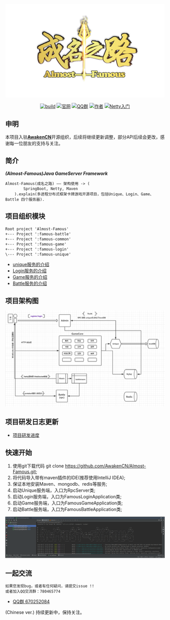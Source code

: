 
<div align=center>

![Image text](https://github.com/AwakenCN/Almost-Famous/blob/master/famous-static/images/awakencn.jpg?raw=true)

[![build](https://img.shields.io/travis/AwakenCN/Almost-Famous)](https://travis-ci.org/AwakenCN/Almost-Famous)
[![官网](https://img.shields.io/badge/%E5%AE%98%E7%BD%91-page-blue)](https://awakencn.github.io/Almost-Famous/)
[![QQ群](https://img.shields.io/badge/QQ%E7%BE%A4-670252084-yellow)](https://jq.qq.com/?_wv=1027&k=5gXmfE2)
[![作者](https://img.shields.io/badge/%E4%BD%9C%E8%80%85-Noseparte-orange)](https://github.com/noseparte)
[![Netty入门](https://img.shields.io/badge/%E5%AD%A6%E4%B9%A0-Netty%E5%85%A5%E9%97%A8-ff69b4.svg)](doc/study/mulu.md)


</div>

## 申明

本项目入驻[**AwakenCN**](https://github.com/AwakenCN)开源组织，后续将继续更新调整，部分API后续会更改，感谢每一位朋友的支持与关注。

## 简介

***(Almost-Famous)Java GameServer Framework***

    Almost-Famous(成名之路) —— 架构使用 -> (
            SpringBoot, Netty, Maven 
        ).explain(多进程分布式框架卡牌游戏开源项目，包括Unique、Login、Game、Battle 四个服务器).

## 项目组织模块

~~~
Root project 'Almost-Famous'
+--- Project ':famous-battle'
+--- Project ':famous-common'
+--- Project ':famous-game'
+--- Project ':famous-login'
\--- Project ':famous-unique'
~~~

* [unique服务的介绍](./famous-unique/README.md)
* [Login服务的介绍](./famous-login/README.md)
* [Game服务的介绍](./famous-game/README.md)
* [Battle服务的介绍](./famous-battle/README.md)

## 项目架构图

![Image file](famous-static/images/20190904174054.png)

## 项目研发日志更新

* [项目研发进度](./famous-static/doc/almost-famous/progress.md)

## 快速开始

1. 使用git下载代码 git clone https://github.com/AwakenCN/Almost-Famous.git;
2. 将代码导入带有maven插件的IDE(推荐使用IntelliJ IDEA);
3. 保证本地安装Maven、mongodb、redis等服务;
4. 启动Unique服务端，入口为RpcServer类;
5. 启动Login服务端，入口为FamousLoginApplication类;
5. 启动Game服务端，入口为FamousGameApplication类;
5. 启动Battle服务端，入口为FamousBattleApplication类;

![Image file](https://github.com/AwakenCN/Almost-Famous/blob/master/famous-static/images/startServer.png?raw=true)

## 一起交流

    如果您发现bug，或者有任何疑问，请提交issue !!
    或者加入QQ交流群：780465774

* [QQ群 670252084](https://jq.qq.com/?_wv=1027&k=5gXmfE2)

 (Chinese ver.) 持续更新中，保持关注。
